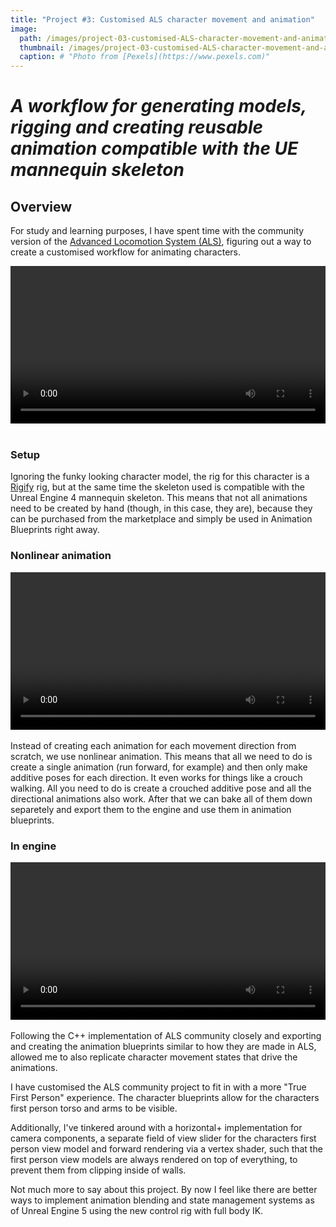 ```yaml
---
title: "Project #3: Customised ALS character movement and animation"
image: 
  path: /images/project-03-customised-ALS-character-movement-and-animation-2048x512.jpg
  thumbnail: /images/project-03-customised-ALS-character-movement-and-animation-512x256.jpg
  caption: # "Photo from [Pexels](https://www.pexels.com)"
---
```


# *A workflow for generating models, rigging and creating reusable animation compatible with the UE mannequin skeleton*

## Overview
For study and learning purposes, I have spent time with the community version of the [Advanced Locomotion System (ALS)](https://github.com/dyanikoglu/ALS-Community), figuring out a way to create a customised workflow for animating characters.

<div class="myvideo">
   <video  style="display:block; width:100%; height:auto;" autoplay controls loop="loop">
       <source src="{{ site.baseurl }}/videos/Vadmidin.github.io_11.mp4" type="video/mp4" />
   </video>
</div>
<br>

### Setup
Ignoring the funky looking character model, the rig for this character is a [Rigify](https://docs.blender.org/manual/en/2.81/addons/rigging/rigify.html) rig, but at the same time the skeleton used is compatible with the Unreal Engine 4 mannequin skeleton. This means that not all animations need to be created by hand (though, in this case, they are), because they can be purchased from the marketplace and simply be used in Animation Blueprints right away.

### Nonlinear animation
<div class="myvideo">
   <video  style="display:block; width:100%; height:auto;" autoplay controls loop="loop">
       <source src="{{ site.baseurl }}/videos/Vadmidin.github.io_10.mp4" type="video/mp4" />
   </video>
</div>
<br>
Instead of creating each animation for each movement direction from scratch, we use nonlinear animation. This means that all we need to do is create a single animation (run forward, for example) and then only make additive poses for each direction. It even works for things like a crouch walking. All you need to do is create a crouched additive pose and all the directional animations also work. After that we can bake all of them down separetely and export them to the engine and use them in animation blueprints.

### In engine
<div class="myvideo">
   <video  style="display:block; width:100%; height:auto;" autoplay controls loop="loop">
       <source src="{{ site.baseurl }}/videos/Vadmidin.github.io_12.mp4" type="video/mp4" />
   </video>
</div>
<br>
Following the C++ implementation of ALS community closely and exporting and creating the animation blueprints similar to how they are made in ALS, allowed me to also replicate character movement states that drive the animations.

I have customised the ALS community project to fit in with a more "True First Person" experience. The character blueprints allow for the characters first person torso and arms to be visible.

Additionally, I've tinkered around with a horizontal+ implementation for camera components, a separate field of view slider for the characters first person view model and forward rendering via a vertex shader, such that the first person view models are always rendered on top of everything, to prevent them from clipping inside of walls.

Not much more to say about this project. By now I feel like there are better ways to implement animation blending and state management systems as of Unreal Engine 5 using the new control rig with full body IK.
